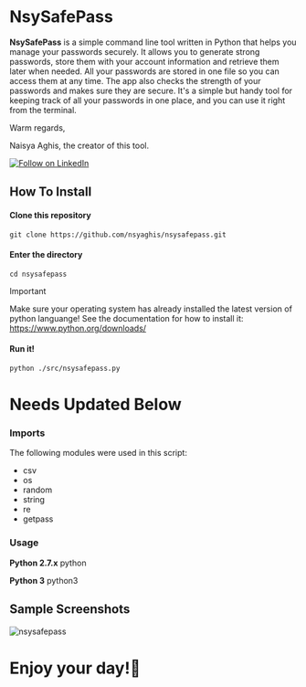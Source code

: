 # NsySafePass

**NsySafePass** is a simple command line tool written in Python that helps you manage your passwords securely. It allows you to generate strong passwords, store them with your account information and retrieve them later when needed. All your passwords are stored in one file so you can access them at any time. The app also checks the strength of your passwords and makes sure they are secure. It's a simple but handy tool for keeping track of all your passwords in one place, and you can use it right from the terminal.

Warm regards,

Naisya Aghis, the creator of this tool.


[![Follow on LinkedIn](https://img.shields.io/badge/Follow%20on%20LinkedIn-%230077B5.svg?style=social&logo=linkedin)](https://www.linkedin.com/in/nsyaghis/)

## How To Install

#### Clone this repository
```
git clone https://github.com/nsyaghis/nsysafepass.git
```

#### Enter the directory
```
cd nsysafepass
```
> [!IMPORTANT]  
> Make sure your operating system has already installed the latest version of python languange! See the documentation for how to install it: https://www.python.org/downloads/

#### Run it!
```
python ./src/nsysafepass.py
```

# Needs Updated Below

### Imports
The following modules were used in this script:
- csv
- os
- random
- string
- re
- getpass

### Usage 
__Python 2.7.x__
python 

__Python 3__
python3 

## Sample Screenshots
![nsysafepass](https://github.com/user-attachments/assets/145f2521-c3d6-44e7-889b-39e8061a7c82)


# Enjoy your day!🌻
